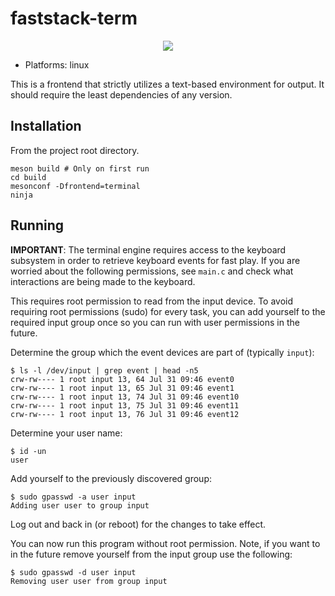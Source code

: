faststack-term
==============

<p align="center">
    <img src="https://i.imgur.com/dCFmGih.png">
</p>

 - Platforms: linux

This is a frontend that strictly utilizes a text-based environment for
output. It should require the least dependencies of any version.

Installation
------------

From the project root directory.

```
meson build # Only on first run
cd build
mesonconf -Dfrontend=terminal
ninja
```

Running
-------

**IMPORTANT**: The terminal engine requires access to the keyboard subsystem in
order to retrieve keyboard events for fast play. If you are worried about
the following permissions, see `main.c` and check what interactions are being
made to the keyboard.

This requires root permission to read from the input device. To avoid requiring
root permissions (sudo) for every task, you can add yourself to the required
input group once so you can run with user permissions in the future.

Determine the group which the event devices are part of (typically `input`):

```
$ ls -l /dev/input | grep event | head -n5
crw-rw---- 1 root input 13, 64 Jul 31 09:46 event0
crw-rw---- 1 root input 13, 65 Jul 31 09:46 event1
crw-rw---- 1 root input 13, 74 Jul 31 09:46 event10
crw-rw---- 1 root input 13, 75 Jul 31 09:46 event11
crw-rw---- 1 root input 13, 76 Jul 31 09:46 event12
```

Determine your user name:

```
$ id -un
user
```

Add yourself to the previously discovered group:

```
$ sudo gpasswd -a user input
Adding user user to group input
```

Log out and back in (or reboot) for the changes to take effect.

You can now run this program without root permission. Note, if you want to
in the future remove yourself from the input group use the following:

```
$ sudo gpasswd -d user input
Removing user user from group input
```
